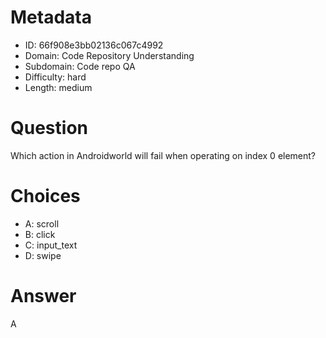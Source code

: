 # Metadata

- ID: 66f908e3bb02136c067c4992
- Domain: Code Repository Understanding
- Subdomain: Code repo QA
- Difficulty: hard
- Length: medium

# Question

Which action in Androidworld will fail when operating on index 0 element?

# Choices

- A: scroll
- B: click
- C: input_text
- D: swipe

# Answer

A

